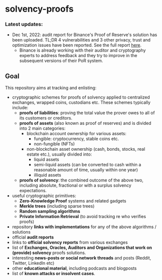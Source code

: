 # solvency-proofs

### Latest updates:
- Dec 1st, 2022: audit report for Binance's Proof of Reserve's solution has been uploaded. TL;DR 4 vulnerabilities and 3 other privacy, trust and optimization issues have been reported. See the full report [here](/audits/audit_reports/Binance_PoR_by_MystenLabs_Nov_28_2022.pdf).
  - Binance is already working with their auditor and cryptography experts to address feedback and they try to improve in the subsequent versions of their PoR system.

## Goal
This repository aims at tracking and enlisting:
- cryptographic schemes for proofs of solvency applied to centralized exchanges, wrapped coins, custodians etc. These schemes typically include: 
  - **proofs of liabilities**: proving the total value the prover owes to all of its customers or creditors.
  - **proofs of assets** (also known as proof of reserves) and is divided into 2 main categories:
      - blockchain account ownership for various assets:
        - fungible: cryptocurrency, stable coins etc.
        - non-fungible (NFTs)
      - non-blockchain asset ownership (cash, bonds, stocks, real estate etc.), usually divided into:
        - liquid assets
        - semi-liquid assets (can be converted to cash within a reasonable amount of time, usually within one year)
        - illiquid assets
  - **proofs of solvency**: the combined outcome of the above two, including absolute, fractional or with a surplus solvency expectations. 
- useful cryptographic primitives:
  - **Zero-Knowledge Proof** systems and related gadgets
  - **Merkle trees** (including sparse trees)
  - **Random sampling algorithms**
  - **Private Information Retrieval** (to avoid tracking re who verifies proofs)
- repository **links with implementations** for any of the above algorithms / solutions
- official **audit reports**
- links to **official solvency reports** from various exchanges 
- list of **Exchanges, Oracles, Auditors and Organizations that work on (provide) solvency** proofs solutions.
- interesting **news-posts or social network threads** and posts (Reddit, Twitter, LinkedIn etc)
- other **educational material**, including podcasts and blogposts
- list of **known attacks or insolvent cases**.
